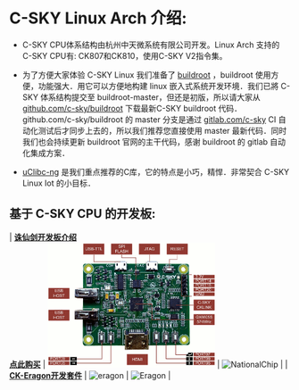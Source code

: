 C-SKY Linux Arch 介绍:
===

* C-SKY CPU体系结构由杭州中天微系统有限公司开发。Linux Arch 支持的 C-SKY CPU有: CK807和CK810，使用C-SKY V2指令集。

* 为了方便大家体验 C-SKY Linux 我们准备了 [buildroot](https://buildroot.org) ，buildroot 使用方便，功能强大．用它可以方便地构建 linux 嵌入式系统开发环境．我们已將 C-SKY 体系结构提交至 buildroot-master，但还是初版，所以请大家从 [github.com/c-sky/buildroot](https://github.com/c-sky/buildroot) 下载最新C-SKY buildroot 代码．
github.com/c-sky/buildroot 的 master 分支是通过 [gitlab.com/c-sky](https://gitlab.com/c-sky) CI 自动化测试后才同步上去的，所以我们推荐您直接使用 master 最新代码．同时我们也会持续更新 buildroot 官网的主干代码，感谢 buildroot 的 gitlab 自动化集成方案．

* [uClibc-ng](https://uclibc-ng.org) 是我们重点推荐的C库，它的特点是小巧，精悍．非常契合 C-SKY Linux Iot 的小目标．

基于 C-SKY CPU 的开发板:
---

| **[诛仙剑开发板介绍](docs/gx6605s.md)**<br>**[点此购买](https://item.taobao.com/item.htm?spm=a1z10.1-c.w4004-13250088290.6.4b1f9628jKW8o8&id=556322544984)** | <img src="images/gx6605s_0.gif" alt="gx6605s" /> | <img src="http://www.nationalchip.com/static/web/img/logo.png" alt="NationalChip" /> |
| **[CK-Eragon开发套件](docs/eragon.md)** | <img src="images/eragon_0.gif" alt="eragon" /> | <img src="images/eragon_logo.png" alt="Eragon" /> |

